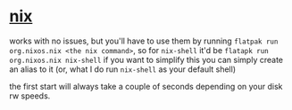 # [nix](https://nixos.org)
works with no issues, but you'll have to use them by running `flatpak run org.nixos.nix <the nix command>`, so for `nix-shell` it'd be `flatapk run org.nixos.nix nix-shell`
if you want to simplify this you can simply create an alias to it (or, what I do run `nix-shell` as your default shell)

the first start will always take a couple of seconds depending on your disk rw speeds.



